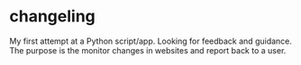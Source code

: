 changeling
==========

My first attempt at a Python script/app. Looking for feedback and guidance. The purpose is the monitor changes in websites and report back to a user.